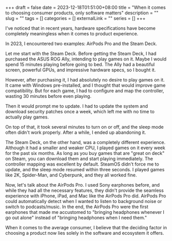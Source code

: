 +++ 
draft = false
date = 2023-12-18T01:51:00+08:00
title = "When it comes to choosing consumer products, only software matters"
description = ""
slug = "" 
tags = []
categories = []
externalLink = ""
series = []
+++

I've noticed that in recent years, hardware specifications have become completely meaningless when it comes to product experience.

In 2023, I encountered two examples: AirPods Pro and the Steam Deck.

Let me start with the Steam Deck. Before getting the Steam Deck, I had purchased the ASUS ROG Ally, intending to play games on it. Maybe I would spend 15 minutes playing before going to bed. The Ally had a beautiful screen, powerful GPUs, and impressive hardware specs, so I bought it.

However, after purchasing it, I had absolutely no desire to play games on it. It came with Windows pre-installed, and I thought that would improve game compatibility. But for each game, I had to configure and map the controller, wasting 30 minutes before even playing.

Then it would prompt me to update. I had to update the system and download security patches once a week, which left me with no time to actually play games.

On top of that, it took several minutes to turn on or off, and the sleep mode often didn't work properly. After a while, I ended up abandoning it.

The Steam Deck, on the other hand, was a completely different experience. Although it had a smaller and weaker CPU, I played games on it every week for the past six months. As long as you buy games that are "great on deck" on Steam, you can download them and start playing immediately. The controller mapping was excellent by default. SteamOS didn't force me to update, and the sleep mode resumed within three seconds. I played games like 2K, Spider-Man, and Cyberpunk, and they all worked fine.

Now, let's talk about the AirPods Pro. I used Sony earphones before, and while they had all the necessary features, they didn't provide the seamless experience with iPhone, iPad, and Mac like the AirPods Pro did. AirPods Pro could automatically detect when I wanted to listen to background noise or switch to podcasts/music.  In the end, the AirPods Pro were the first earphones that made me accustomed to "bringing headphones whenever I go out alone" instead of "bringing headphones when I need them."

When it comes to the average consumer, I believe that the deciding factor in choosing a product now lies solely in the software and ecosystem it offers.
